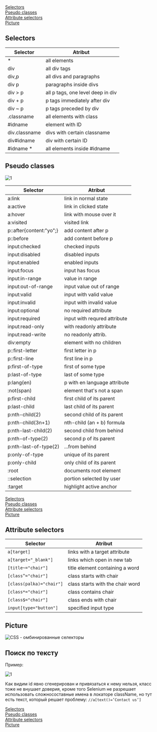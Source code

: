 [Selectors](#T1) <br>
[Pseudo classes](#T2) <br>
[Attribute selectors](#T3) <br>
[Picture](#T4) 

<a name="T1"></a>  
## Selectors
  
| Selector | Atribut |
|----------|---------|
|*         |all elements|
|div       |all div tags|
div,p      |all divs and paragraphs
div p      |paragraphs inside divs
div > p    |all p tags, one level deep in div
div + p    |p tags immediately after div
div ~ p    |p tags preceded by div
.classname |all elements with class
#idname    |element with ID
div.classname|divs with certain classname
div#idname |div with certain ID
#idname *  |all elements inside #idname

<a name="T2"></a> 
## Pseudo classes
![1](https://user-images.githubusercontent.com/84935915/179760336-6bfe5f4f-0958-4808-8b0a-13a9489cb031.png)

| Selector            | Atribut
----------------------|---------------------
|a:link               |link in normal state|
a:active|link in clicked state
a:hover|link with mouse over it
a:visited|visited link
p::after{content:"yo";}|add content after p
p::before|add content before p
input:checked|checked inputs
input:disabled|disabled inputs
input:enabled|enabled inputs
input:focus|input has focus
input:in-range|value in range
input:out-of-range|input value out of range
input:valid |input with valid value
input:invalid |input with invalid value
input:optional   |no required attribute
input:required|  input with requred attribute
input:read-only |with readonly attribute
input:read-write |no readonly attrib.
div:empty |element with no children
p::first-letter |first letter in p
p::first-line |first line in p
p:first-of-type |first of some type
p:last-of-type |last of some type
p:lang(en) |p with en language attribute
:not(span) |element that's not a span
p:first-child |first child of its parent
p:last-child |last child of its parent
p:nth-child(2) |second child of its parent
p:nth-child(3n+1) |nth-child (an + b) formula
p:nth-last-child(2) |second child from behind
p:nth-of-type(2) |second p of its parent
p:nth-last-of-type(2) |...from behind
p:only-of-type |unique of its parent
p:only-child |only child of its parent
:root |documents root element
::selection|portion selected by user
:target|highlight active anchor

[Selectors](#T1) <br>
[Pseudo classes](#T2) <br>
[Attribute selectors](#T3) <br>
[Picture](#T4)

<a name="T3"></a> 
## Attribute selectors

| Selector            | Atribut
----------------------|---------------------
`a[target]` | links with a target attribute
`a[target="_blank"]`        |      links which open in new tab
`[title~="chair"]`|title element containing a word
`[class^="chair"]`|class starts with chair
`[class(palka)="chair"]`|class starts with the chair word
`[class*="chair"]`|class contains chair|
`[class$="chair"]`|class ends with chair|
`input[type="button"]`|specified input type|

<a name="T4"></a> 
## Picture
![CSS - омбинированные селекторы](https://user-images.githubusercontent.com/84935915/179619144-0a66557c-f4a2-492f-a859-4ead65209053.png)

## Поиск по тексту

Пример:

![1](https://user-images.githubusercontent.com/84935915/179760403-099fe55c-29ac-409a-a504-59df79b9a659.png)

Как видим id явно сгенерирован и привязаться к нему нельзя, класс тоже не внушает доверия, кроме того Selenium не разрешает использовать сложносоставные имена в локаторе className, но тут есть текст, который решает проблему: `//a[text()=’Contact us’]`

[Selectors](#T1) <br>
[Pseudo classes](#T2) <br>
[Attribute selectors](#T3) <br>
[Picture](#T4) 
